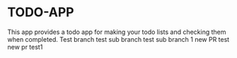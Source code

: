 # TODO-APP
This app provides a todo app for making your todo lists and checking them when completed.
Test branch
test sub branch
test sub branch 1
new PR test
new pr test1
